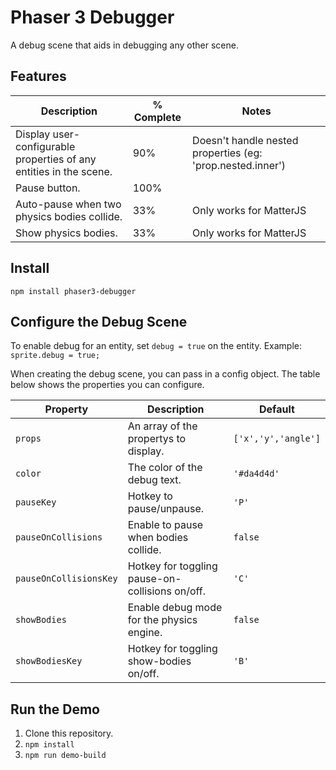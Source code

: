 # Phaser 3 Debugger
A debug scene that aids in debugging any other scene.

## Features
| Description | % Complete | Notes |
|-------------|------------|-------|
| Display user-configurable properties of any entities in the scene. | 90% | Doesn't handle nested properties (eg: 'prop.nested.inner') |
| Pause button. | 100% |  |
| Auto-pause when two physics bodies collide. | 33% | Only works for MatterJS |
| Show physics bodies. | 33% | Only works for MatterJS |

## Install
`npm install phaser3-debugger`

## Configure the Debug Scene
To enable debug for an entity, set `debug = true` on the entity.
Example: `sprite.debug = true;`

When creating the debug scene, you can pass in a config object. The table below shows the properties you can configure.

| Property | Description | Default |
|----------|-------------|---------|
| `props` | An array of the propertys to display. | `['x','y','angle']` |
| `color` | The color of the debug text. | `'#da4d4d'` |
| `pauseKey` | Hotkey to pause/unpause. | `'P'` |
| `pauseOnCollisions` | Enable to pause when bodies collide. | `false` |
| `pauseOnCollisionsKey` | Hotkey for toggling pause-on-collisions on/off. | `'C'` |
| `showBodies` | Enable debug mode for the physics engine. | `false` |
| `showBodiesKey` | Hotkey for toggling show-bodies on/off. | `'B'` |

## Run the Demo
1) Clone this repository.
2) `npm install`
3) `npm run demo-build`